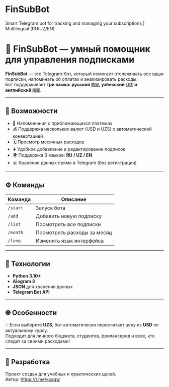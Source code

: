 # FinSubBot
Smart Telegram bot for tracking and managing your subscriptions | Multilingual (RU/UZ/EN)
# 💸 FinSubBot — умный помощник для управления подписками

**FinSubBot** — это Telegram-бот, который помогает отслеживать все ваши подписки, напоминать об оплатах и анализировать расходы.  
Бот поддерживает **три языка: русский 🇷🇺, узбекский 🇺🇿 и английский 🇬🇧.**

---

## 🚀 Возможности
- 🔔 Напоминания о приближающихся платежах  
- 💰 Поддержка нескольких валют (USD и UZS) с автоматической конвертацией  
- 🗓 Просмотр месячных расходов  
- ➕ Удобное добавление и редактирование подписок  
- 🌍 Поддержка 3 языков: **RU / UZ / EN**  
- 📊 Хранение данных прямо в Telegram (без регистрации)

---

## ⚙️ Команды
| Команда | Описание |
|----------|-----------|
| `/start` | Запуск бота |
| `/add` | Добавить новую подписку |
| `/list` | Посмотреть все подписки |
| `/month` | Посмотреть расходы за месяц |
| `/lang` | Изменить язык интерфейса |

---

## 🧠 Технологии
- **Python 3.10+**
- **Aiogram 3**
- **JSON** для хранения данных  
- **Telegram Bot API**

---

## 🌐 Особенности
💡 Если выберете **UZS**, бот автоматически пересчитает цену из **USD** по актуальному курсу.  
Подходит для личного бюджета, студентов, фрилансеров и всех, кто следит за своими расходами!

---

## 🧩 Разработка
Проект создан для учебных и практических целей.  
Автор: https://t.me/kxaqw
